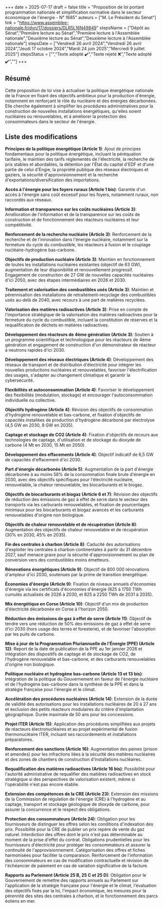 +++
date = 2025-07-17
draft = false
title = "Proposition de loi portant programmation nationale et simplification normative dans le secteur économique de l'énergie - N° 1685"
auteurs = ["M. Le Président du Sénat"]
link = "https://www.assemblee-nationale.fr/dyn/17/dossiers/DLR5L16N49849"
stepsName = ["Dépôt au Sénat","Première lecture au Sénat","Première lecture à l'Assemblée nationale","Deuxième lecture au Sénat","Deuxième lecture à l'Assemblée nationale"]
stepsDate = ["Vendredi 26 avril 2024","Vendredi 26 avril 2024","Jeudi 17 octobre 2024","Mardi 24 juin 2025","Mercredi 9 juillet 2025"]
stepsStatus = ["","Texte adopté ✔️","Texte rejeté ❌","Texte adopté ✔️",""]
+++

## Résumé

Cette proposition de loi vise à actualiser la politique énergétique nationale de la France en fixant des objectifs ambitieux pour la production d'énergie, notamment en renforçant le rôle du nucléaire et des énergies décarbonées. Elle cherche également à simplifier les procédures administratives pour la construction de nouvelles installations énergétiques, qu'elles soient nucléaires ou renouvelables, et à améliorer la protection des consommateurs dans le secteur de l'énergie.

## Liste des modifications

**Principes de la politique énergétique (Article 1)**: Ajout de principes fondamentaux pour la politique énergétique, incluant la péréquation tarifaire, le maintien des tarifs réglementés de l'électricité, la recherche de prix stables et abordables, la détention par l'État du capital d'EDF et d'une partie de celui d'Engie, la propriété publique des réseaux électriques et gaziers, la sécurité d'approvisionnement et la recherche d'exportations/diversification des importations.

**Accès à l'énergie pour les foyers ruraux (Article 1 bis)**: Garantie d'un accès à l'énergie sans coût excessif pour les foyers, notamment ruraux, non raccordés aux réseaux.

**Information et transparence sur les coûts nucléaires (Article 3)**: Amélioration de l'information et de la transparence sur les coûts de construction et de fonctionnement des réacteurs nucléaires et leur compétitivité.

**Renforcement de la recherche nucléaire (Article 3)**: Renforcement de la recherche et de l'innovation dans l'énergie nucléaire, notamment sur la fermeture du cycle du combustible, les réacteurs à fusion et le couplage nucléaire-hydrogène bas-carbone.

**Objectifs de production nucléaire (Article 3)**: Maintien en fonctionnement de toutes les installations nucléaires existantes (objectif de 63 GW), augmentation de leur disponibilité et renouvellement progressif. Engagement de construction de 27 GW de nouvelles capacités nucléaires d'ici 2050, avec des étapes intermédiaires en 2026 et 2030.

**Traitement et valorisation des combustibles usés (Article 3)**: Maintien et pérennisation des installations de retraitement-recyclage des combustibles usés au-delà de 2040, avec recours à une part de matières recyclées.

**Valorisation des matières radioactives (Article 3)**: Prise en compte de l'importance stratégique de la valorisation des matières radioactives pour la fermeture du cycle du combustible, incluant la constitution de réserves et la requalification de déchets en matières radioactives.

**Développement des réacteurs de 4ème génération (Article 3)**: Soutien à un programme scientifique et technologique pour les réacteurs de 4ème génération et engagement de construction d'un démonstrateur de réacteur à neutrons rapides d'ici 2030.

**Développement des réseaux électriques (Article 4)**: Développement des réseaux de transport et de distribution d'électricité pour intégrer les nouvelles productions nucléaires et renouvelables, favoriser l'électrification des usages, s'adapter au changement climatique et garantir la cybersécurité.

**Flexibilités et autoconsommation (Article 4)**: Favoriser le développement des flexibilités (modulation, stockage) et encourager l'autoconsommation individuelle ou collective.

**Objectifs hydrogène (Article 4)**: Révision des objectifs de consommation d'hydrogène renouvelable et bas-carbone, et fixation d'objectifs de capacités installées de production d'hydrogène décarboné par électrolyse (4,5 GW en 2030, 8 GW en 2035).

**Captage et stockage de CO2 (Article 4)**: Fixation d'objectifs de recours aux technologies de captage, d'utilisation et de stockage du dioxyde de carbone (4 Mt en 2030, 15 Mt en 2050).

**Développement des effacements (Article 4)**: Objectif indicatif de 6,5 GW de capacités d'effacement d'ici 2030.

**Part d'énergie décarbonée (Article 5)**: Augmentation de la part d'énergie décarbonée à au moins 58% de la consommation finale brute d'énergie en 2030, avec des objectifs spécifiques pour l'électricité nucléaire, renouvelable, la chaleur renouvelable, les biocarburants et le biogaz.

**Objectifs de biocarburants et biogaz (Article 6 et 7)**: Révision des objectifs de réduction des émissions de gaz à effet de serre dans le secteur des transports via les carburants renouvelables, et fixation de pourcentages minimaux pour les biocarburants et biogaz avancés et les carburants renouvelables d'origine non biologique.

**Objectifs de chaleur renouvelable et de récupération (Article 8)**: Augmentation des objectifs de chaleur renouvelable et de récupération (30% en 2030, 45% en 2035).

**Fin des centrales à charbon (Article 8)**: Caducité des autorisations d'exploiter les centrales à charbon continentales à partir du 31 décembre 2027, sauf menace grave pour la sécurité d'approvisionnement ou plan de conversion vers des combustibles moins émetteurs.

**Rénovations énergétiques (Article 9)**: Objectif de 800 000 rénovations d'ampleur d'ici 2030, soutenues par la prime de transition énergétique.

**Économies d'énergie (Article 9)**: Fixation de niveaux annuels d'économies d'énergie via les certificats d'économies d'énergie (825 à 1750 TWh cumulés actualisés de 2026 à 2030, et 825 à 2250 TWh de 2031 à 2035).

**Mix énergétique en Corse (Article 10)**: Objectif d'un mix de production d'électricité décarbonée en Corse à l'horizon 2050.

**Réduction des émissions de gaz à effet de serre (Article 11)**: Objectif de tendre vers une réduction de 50% des émissions de gaz à effet de serre d'ici 2030 (hors usage des terres et foresterie), et de favoriser l'absorption par les puits de carbone.

**Mise à jour de la Programmation Pluriannuelle de l'Énergie (PPE) (Article 12)**: Report de la date de publication de la PPE au 1er janvier 2026 et intégration des dispositifs de captage et de stockage de CO2, de l'hydrogène renouvelable et bas-carbone, et des carburants renouvelables d'origine non biologique.

**Politique nucléaire et hydrogène bas-carbone (Article 13 et 13 bis)**: Intégration de la politique du Gouvernement en faveur de l'énergie nucléaire et de l'hydrogène bas-carbone dans la synthèse de la PPE et dans la stratégie française pour l'énergie et le climat.

**Accélération des procédures nucléaires (Article 14)**: Extension de la durée de validité des autorisations pour les installations nucléaires de 20 à 27 ans et exclusion des petits réacteurs modulaires du critère d'implantation géographique. Durée maximale de 50 ans pour les concessions.

**Projet ITER (Article 15)**: Application des procédures simplifiées aux projets de réacteurs électronucléaires et au projet expérimental de fusion thermonucléaire ITER, incluant ses raccordements et installations préparatoires.

**Renforcement des sanctions (Article 16)**: Augmentation des peines (prison et amendes) pour les infractions liées à la sécurité des matières nucléaires et des zones de chantiers de construction d'installations nucléaires.

**Requalification des matières radioactives (Article 16 bis)**: Possibilité pour l'autorité administrative de requalifier des matières radioactives en stock stratégique si des perspectives de valorisation existent, même si l'opérabilité n'est pas encore établie.

**Extension des compétences de la CRE (Article 23)**: Extension des missions de la Commission de régulation de l'énergie (CRE) à l'hydrogène et au captage, transport et stockage géologique de dioxyde de carbone, pour assurer la concurrence et le respect des obligations.

**Protection des consommateurs (Article 24)**: Obligation pour les fournisseurs de distinguer les offres selon les conditions d'indexation des prix. Possibilité pour la CRE de publier un prix repère de vente du gaz naturel. Interdiction des offres dont le prix n'est pas déterminable au moment de la prise d'effet du contrat. Obligations prudentielles pour les fournisseurs d'électricité pour protéger les consommateurs et assurer la continuité de l'approvisionnement. Catégorisation des offres et fiches harmonisées pour faciliter la comparaison. Renforcement de l'information des consommateurs en cas de modification contractuelle et révision de l'échéancier de paiement en cas de variation significative de la facture.

**Rapports au Parlement (Article 25 B, 25 C et 25 D)**: Obligation pour le Gouvernement de remettre des rapports annuels au Parlement sur l'application de la stratégie française pour l'énergie et le climat, l'évaluation des objectifs fixés par la loi, l'impact économique, les mesures pour la pérennité des sites des centrales à charbon, et le fonctionnement des parcs éoliens en mer.
